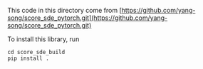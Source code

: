 This code in this directory come from [https://github.com/yang-song/score_sde_pytorch.git](https://github.com/yang-song/score_sde_pytorch.git)

To install this library, run
```
cd score_sde_build
pip install .
```

